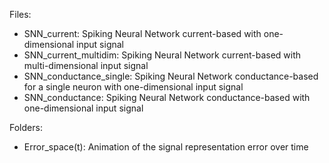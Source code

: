 Files: 
* SNN_current: Spiking Neural Network current-based with one-dimensional input signal
* SNN_current_multidim: Spiking Neural Network current-based with multi-dimensional input signal
* SNN_conductance_single: Spiking Neural Network conductance-based for a single neuron with one-dimensional input signal
* SNN_conductance: Spiking Neural Network conductance-based with one-dimensional input signal

Folders:
* Error_space(t): Animation of the signal representation error over time
